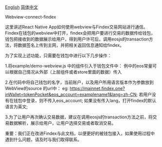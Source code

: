[English](https://github.com/eosio-sg/webview-connect-findex/blob/master/README.md)  [简体中文](https://github.com/eosio-sg/webview-connect-findex/blob/master/README.zh-CN.md)

Webview-connect-findex

这里讲述React Native App如何使用webview与Findex交易网站进行通信。 Findex在钱包的webview中打开，findex会把用户要进行交易的数据传给钱包，钱包把接收到的数据展示给用户，得到用户许可后，调用eosjs的transaction方法，将数据签名上传到主网，并把相关返回信息通知给findex。

为了实现上述功能，只需要在钱包中进行以下几步操作：

1.将example/demo-webview.js 中的组件引入于钱包文件中：
  例中的eos常量可以根据自己情况从外部（上层组件或者store里面的数据）传入
  
2.在代码中将自己钱包的名字，当前账户，以及用户所用语言版本作为参数放到 WebView的source 的url中：
  eg: https://mainnet.findex.one?inWallet=tokenPocket&eos_account=examplename1&lang=zh-CN;
  若用户没有在钱包中登录，则不传入eos_account;
  如果没有传入lang，打开findex的默认语言为英文;

3.为了让用户再次确认交易数据，建议在调用eosjs的transaction方法之前，将交易数据解析，展示给用户，让用户选择交易或者取消交易。

重要：我们正在改进Findex与此文档，以便更好的被钱包接入，如果使用过程中遇到什么问题，请及时与我们取得联系。
